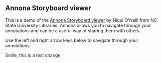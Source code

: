 <script src="{{"/plugins/js/content-state.js" | absolute_url }}"></script>
<script src="https://ncsu-libraries.github.io/annona/dist/annona.js"></script>
<link rel="stylesheet" type="text/css" href="https://ncsu-libraries.github.io/annona/dist/annona.css">

## Annona Storyboard viewer

This is a demo of the [Annona Storyboard viewer](https://ncsu-libraries.github.io/annona/) by Niqui O'Neill from NC State University Libraries. Annona allows you to navigate through your annotations and can be a useful way of sharing them with others.

Use the left and right arrow keys below to navigate through your annotations.

Smile, this is a test change
<div id="storyboard"></div>
        

<script type="text/javascript">
    var annotationList = getContentState();
    if(typeof(annotationList) == "string" && annotationList.length > 0) {
        var div = document.getElementById("storyboard");
        div.innerHTML = "<iiif-storyboard url='" + annotationList + "'></iiif-storyboard>"
    }
</script>


<script type="application/json" id="generatedAnnoList2">
{
  "@type" : "sc:AnnotationList",
  "resources" : [ {
    "resource" : [ {
      "http://dev.llgc.org.uk/sas/full_text" : "",
      "@type" : "dctypes:Text",
      "format" : "text/html",
      "chars" : ""
    } ],
    "@type" : "oa:Annotation",
    "dcterms:creator" : "https://dev.gdmrdigital.com/user/1245635613/31686246",
    "motivation" : [ "oa:commenting" ],
    "dcterms:created" : "2023-08-24T09:45:55",
    "@id" : "https://dev.gdmrdigital.com/annotation/anno/1692870355727",
    "dcterms:modified" : "2023-08-24T09:45:55",
    "@context" : "file:/usr/local/tomcat/webapps/ROOT/contexts/iiif-2.0.json",
    "on" : [ 
    {
        "within" : {
          "@type" : "sc:Manifest",
          "@id" : "https://digitale.bibliothek.uni-halle.de/i3f/v20/995803/manifest"
        },
        "@type" : "oa:SpecificResource",
        "selector" : {
          "default" : {
            "@type" : "oa:FragmentSelector",
            "value" : "xywh=135,461,574,1069"
          },
          "item" : {
            "@type" : "oa:SvgSelector",
            "value" : "<svg xmlns='http://www.w3.org/2000/svg'><path xmlns=\"http://www.w3.org/2000/svg\" d=\"M135.07937,460.70635h287.18254v0h287.18254v534.58333v534.58333h-287.18254h-287.18254v-534.58333z\" data-paper-data=\"{&quot;strokeWidth&quot;:1,&quot;rotation&quot;:0,&quot;deleteIcon&quot;:null,&quot;rotationIcon&quot;:null,&quot;group&quot;:null,&quot;editable&quot;:true,&quot;annotation&quot;:null}\" id=\"rectangle_ad701e37-d2d2-4c1c-b87e-0909199e2dee\" fill-opacity=\"0\" fill=\"#00bfff\" fill-rule=\"nonzero\" stroke=\"#00bfff\" stroke-width=\"1\" stroke-linecap=\"butt\" stroke-linejoin=\"miter\" stroke-miterlimit=\"10\" stroke-dasharray=\"\" stroke-dashoffset=\"0\" font-family=\"none\" font-weight=\"none\" font-size=\"none\" text-anchor=\"none\" style=\"mix-blend-mode: normal\"/></svg>"
          },
          "@type" : "oa:Choice"
        },
        "full" : "https://digitale.bibliothek.uni-halle.de/i3f/v20/995803/canvas/1142990"
     }
  ]
  } ],
  "@id" : "https://dev.gdmrdigital.com/annotations/1245635613/31686246/38386f43a04fb2d1c9c516c83f79fb30.json",
  "@context" : "http://iiif.io/api/presentation/2/context.json"
}
</script>
<script type="application/json" id="generatedAnnoList1">
{
  "@type" : "sc:AnnotationList",
  "resources" : [ {
    "resource" : [ {
      "http://dev.llgc.org.uk/sas/full_text" : "",
      "@type" : "dctypes:Text",
      "format" : "text/html",
      "chars" : ""
    } ],
    "@type" : "oa:Annotation",
    "dcterms:creator" : "https://dev.gdmrdigital.com/user/1245635613/31686246",
    "motivation" : [ "oa:commenting" ],
    "dcterms:created" : "2023-08-24T09:45:55",
    "@id" : "https://dev.gdmrdigital.com/annotation/anno/1692870355727",
    "dcterms:modified" : "2023-08-24T09:45:55",
    "@context" : "file:/usr/local/tomcat/webapps/ROOT/contexts/iiif-2.0.json",
    "on" : [ 
    {
      "within" : {
        "@type" : "sc:Manifest",
        "@id" : "https://content.staatsbibliothek-berlin.de/dc/669844667/manifest"
      },
      "@type" : "oa:SpecificResource",
      "selector" : {
        "default" : {
          "@type" : "oa:FragmentSelector",
          "value" : "xywh=27,333,555,1069"
        },
        "item" : {
          "@type" : "oa:SvgSelector",
          "value" : "<svg xmlns='http://www.w3.org/2000/svg'><path xmlns=\"http://www.w3.org/2000/svg\" d=\"M26.55556,332.61111h277.74603v0h277.74603v534.36508v534.36508h-277.74603h-277.74603v-534.36508z\" data-paper-data=\"{&quot;strokeWidth&quot;:1,&quot;rotation&quot;:0,&quot;deleteIcon&quot;:null,&quot;rotationIcon&quot;:null,&quot;group&quot;:null,&quot;editable&quot;:true,&quot;annotation&quot;:null}\" id=\"rectangle_2d7be6da-2e54-49ec-858d-1fdeb039724b\" fill-opacity=\"0\" fill=\"#00bfff\" fill-rule=\"nonzero\" stroke=\"#00bfff\" stroke-width=\"1\" stroke-linecap=\"butt\" stroke-linejoin=\"miter\" stroke-miterlimit=\"10\" stroke-dasharray=\"\" stroke-dashoffset=\"0\" font-family=\"none\" font-weight=\"none\" font-size=\"none\" text-anchor=\"none\" style=\"mix-blend-mode: normal\"/></svg>"
        },
        "@type" : "oa:Choice"
      },
      "full" : "https://content.staatsbibliothek-berlin.de/dc/669844667-0051/canvas"
    }
  ]
  } ],
  "@id" : "https://dev.gdmrdigital.com/annotations/1245635613/31686246/38386f43a04fb2d1c9c516c83f79fb30.json",
  "@context" : "http://iiif.io/api/presentation/2/context.json"
}
</script>
<!--
<div id="multiboardtest"></div>
<script type="text/javascript">
    var div2 = document.getElementById("multiboardtest");
    var annolist2 = "https://ncsu-libraries.github.io/annona/webannotations/mc00084-001-te0159-000-001-0001-list.json;https://ncsu-libraries.github.io/annona/webannotations/ua023-015-003-bx0002-004-026-list.json;https://ncsu-libraries.github.io/annona/webannotations/mc00084-001-te0159-000-001-0001-list.json"
    div2.innerHTML = "<iiif-storyboard url='" + annolist2 + "'></iiif-storyboard>"
</script>
-->
<div id="multiboardtestData"></div>
<script type="text/javascript">
    var div3 = document.getElementById("multiboardtestData");
    var annolist3 = "generatedAnnoList1;generatedAnnoList2"
    div3.innerHTML = "<iiif-storyboard url='" + annolist3 + "' styling=\"matchclick: true;customid:matchclick;\"></iiif-storyboard>"
</script>
